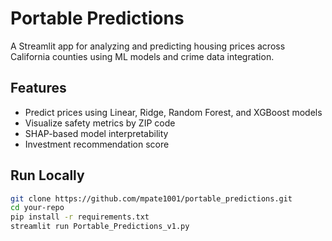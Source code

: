# Portable Predictions

A Streamlit app for analyzing and predicting housing prices across California counties using ML models and crime data integration.

## Features
- Predict prices using Linear, Ridge, Random Forest, and XGBoost models
- Visualize safety metrics by ZIP code
- SHAP-based model interpretability
- Investment recommendation score

## Run Locally

```bash
git clone https://github.com/mpate1001/portable_predictions.git
cd your-repo
pip install -r requirements.txt
streamlit run Portable_Predictions_v1.py